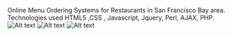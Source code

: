 Online Menu Ordering Systems for Restaurants in San Francisco Bay area. 
Technologies used HTML5 ,CSS , Javascript, Jquery, Perl, AJAX, PHP.
![Alt text](https://github.com/manasayp/Website-Projects.git/Website-Projects/Restaurant_Reservation_Website/hotel.png?raw=true "Optional Title")
![Alt text](https://github.com/manasayp/Website-Projects.git/Website-Projects/Restaurant_Reservation_Website/home.png?raw=true "Optional Title")
![Alt text](https://github.com/manasayp/Website-Projects.git/Website-Projects/Restaurant_Reservation_Website/login.png?raw=true "Optional Title")
